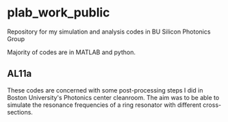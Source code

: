 # plab_work_public
Repository for my simulation and analysis codes in BU Silicon Photonics Group

Majority of codes are in MATLAB and python.

## AL11a

These codes are concerned with some post-processing steps I did in Boston University's Photonics center cleanroom. The aim was to be able to simulate the resonance frequencies of a ring resonator with different cross-sections. 


